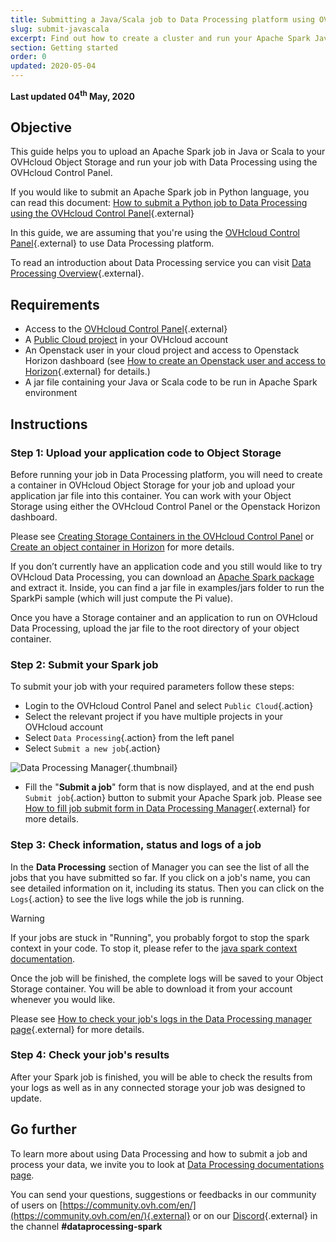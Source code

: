```yaml
---
title: Submitting a Java/Scala job to Data Processing platform using OVHcloud Control Panel
slug: submit-javascala
excerpt: Find out how to create a cluster and run your Apache Spark Java/Scala job with Data Processing platform using the OVHcloud Control Panel
section: Getting started
order: 0
updated: 2020-05-04
---
```


**Last updated 04<sup>th</sup> May, 2020**

## Objective

This guide helps you to upload an Apache Spark job in Java or Scala to your OVHcloud Object Storage and run your job with Data Processing using the OVHcloud Control Panel.

If you would like to submit an Apache Spark job in Python language, you can read this document: [How to submit a Python job to Data Processing using the OVHcloud Control Panel](../submit-python/){.external}

In this guide, we are assuming that you're using the [OVHcloud Control Panel](https://ca.ovh.com/auth/?action=gotomanager&from=https://www.ovh.com/ca/en/&ovhSubsidiary=ca){.external} to use Data Processing platform.

To read an introduction about Data Processing service you can visit [Data Processing Overview](../overview){.external}.

## Requirements

- Access to the [OVHcloud Control Panel](https://ca.ovh.com/auth/?action=gotomanager&from=https://www.ovh.com/ca/en/&ovhSubsidiary=ca){.external}
- A [Public Cloud project](../../public-cloud/create_a_public_cloud_project/) in your OVHcloud account
- An Openstack user in your cloud project and access to Openstack Horizon dashboard (see [How to create an Openstack user and access to Horizon](../../public-cloud/horizon/){.external} for details.)
- A jar file containing your Java or Scala code to be run in Apache Spark environment

## Instructions

### Step 1: Upload your application code to Object Storage

Before running your job in Data Processing platform, you will need to create a container in OVHcloud Object Storage for your job and upload your application jar file into this container. You can work with your Object Storage using either the OVHcloud Control Panel or the Openstack Horizon dashboard.

Please see [Creating Storage Containers in the OVHcloud Control Panel](https://docs.ovh.com/ca/en/storage/object-storage/pcs/create-container/#controlpanel) or [Create an object container in Horizon](https://docs.ovh.com/ca/en/storage/object-storage/pcs/create-container/#horizon) for more details.


If you don’t currently have an application code and you still would like to try OVHcloud Data Processing, you can download an [Apache Spark package](http://spark.apache.org/downloads.html) and extract it. Inside, you can find a jar file in examples/jars folder to run the SparkPi sample (which will just compute the Pi value).

Once you have a Storage container and an application to run on OVHcloud Data Processing, upload the jar file to the root directory of your object container.

### Step 2: Submit your Spark job
To submit your job with your required parameters follow these steps:

- Login to the OVHcloud Control Panel and select `Public Cloud`{.action}
- Select the relevant project if you have multiple projects in your OVHcloud account
- Select `Data Processing`{.action} from the left panel
- Select `Submit a new job`{.action}

![Data Processing Manager](images/dataprocessingmanager.png){.thumbnail}

- Fill the "**Submit a job**" form that is now displayed, and at the end push `Submit job`{.action} button to submit your Apache Spark job. Please see [How to fill job submit form in Data Processing Manager](../job-submit-form){.external} for more details.

### Step 3: Check information, status and logs of a job
In the **Data Processing** section of Manager you can see the list of all the jobs that you have submitted so far. If you click on a job's name, you can see detailed information on it, including its status. Then you can click on the `Logs`{.action} to see the live logs while the job is running.

> [!warning]
>If your jobs are stuck in "Running", you probably forgot to stop the spark context in your code. To stop it, please refer to the [java spark context documentation](https://spark.apache.org/docs/latest/api/java/index.html?org/apache/spark/api/java/JavaSparkContext.html).

Once the job will be finished, the complete logs will be saved to your Object Storage container. You will be able to download it from your account whenever you would like.

Please see [How to check your job's logs in the Data Processing manager page](../check-logs){.external} for more details.

### Step 4: Check your job's results
After your Spark job is finished, you will be able to check the results from your logs as well as in any connected storage your job was designed to update.

## Go further

To learn more about using Data Processing and how to submit a job and process your data, we invite you to look at [Data Processing documentations page](../).

You can send your questions, suggestions or feedbacks in our community of users on [https://community.ovh.com/en/](https://community.ovh.com/en/){.external} or on our [Discord](https://discord.gg/VVvZg8NCQM){.external} in the channel **#dataprocessing-spark**

